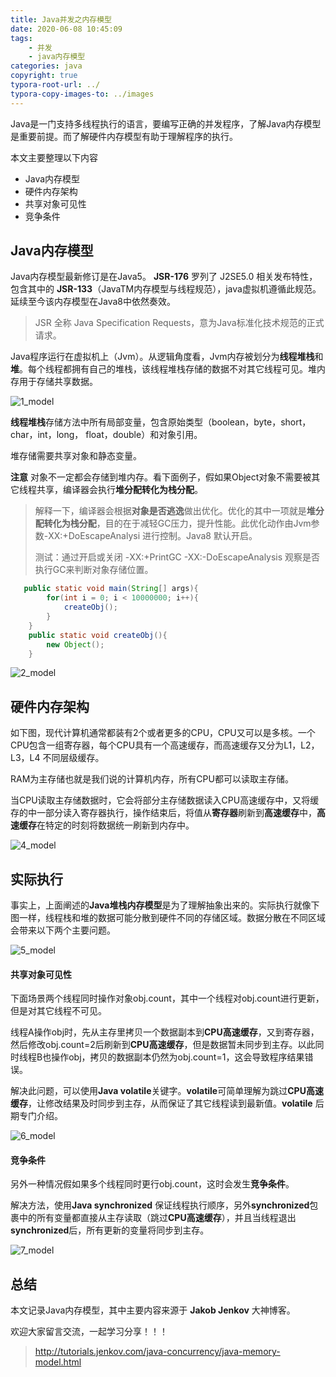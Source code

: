 ```yaml
---
title: Java并发之内存模型
date: 2020-06-08 10:45:09
tags:
	- 并发
	- java内存模型
categories: java
copyright: true
typora-root-url: ../
typora-copy-images-to: ../images
---
```


Java是一门支持多线程执行的语言，要编写正确的并发程序，了解Java内存模型是重要前提。而了解硬件内存模型有助于理解程序的执行。

本文主要整理以下内容

- Java内存模型
- 硬件内存架构
- 共享对象可见性
- 竞争条件

## Java内存模型

Java内存模型最新修订是在Java5。 **JSR-176** 罗列了 J2SE5.0 相关发布特性，包含其中的 **JSR-133**（JavaTM内存模型与线程规范），java虚拟机遵循此规范。延续至今该内存模型在Java8中依然奏效。

> JSR 全称 Java Specification Requests，意为Java标准化技术规范的正式请求。

Java程序运行在虚拟机上（Jvm）。从逻辑角度看，Jvm内存被划分为**线程堆栈**和**堆**。每个线程都拥有自己的堆栈，该线程堆栈存储的数据不对其它线程可见。堆内存用于存储共享数据。

![1_model](/images/1_model.png)

**线程堆栈**存储方法中所有局部变量，包含原始类型（boolean，byte，short，char，int，long， float，double）和对象引用。

堆存储需要共享对象和静态变量。

**注意** 对象不一定都会存储到堆内存。看下面例子，假如果Object对象不需要被其它线程共享，编译器会执行**堆分配转化为栈分配**。

> 解释一下，编译器会根据**对象是否逃逸**做出优化。优化的其中一项就是**堆分配转化为栈分配**，目的在于减轻GC压力，提升性能。此优化动作由Jvm参数-XX:+DoEscapeAnalysi 进行控制。Java8 默认开启。
>
> 测试：通过开启或关闭 -XX:+PrintGC -XX:-DoEscapeAnalysis 观察是否执行GC来判断对象存储位置。

```java
   public static void main(String[] args){
        for(int i = 0; i < 10000000; i++){
            createObj();
        }
    }
    public static void createObj(){
        new Object();
    }
```



![2_model](/images/2_model.png)

## 硬件内存架构

如下图，现代计算机通常都装有2个或者更多的CPU，CPU又可以是多核。一个CPU包含一组寄存器，每个CPU具有一个高速缓存，而高速缓存又分为L1，L2，L3，L4 不同层级缓存。

RAM为主存储也就是我们说的计算机内存，所有CPU都可以读取主存储。

当CPU读取主存储数据时，它会将部分主存储数据读入CPU高速缓存中，又将缓存的中一部分读入寄存器执行，操作结束后，将值从**寄存器**刷新到**高速缓存**中，**高速缓存**在特定的时刻将数据统一刷新到内存中。

![4_model](/images/4_model.png)



## 实际执行

事实上，上面阐述的**Java堆栈内存模型**是为了理解抽象出来的。实际执行就像下图一样，线程栈和堆的数据可能分散到硬件不同的存储区域。数据分散在不同区域会带来以下两个主要问题。

![5_model](/images/5_model.png)

#### 共享对象可见性

下面场景两个线程同时操作对象obj.count，其中一个线程对obj.count进行更新，但是对其它线程不可见。

线程A操作obj时，先从主存里拷贝一个数据副本到**CPU高速缓存**，又到寄存器，然后修改obj.count=2后刷新到**CPU高速缓存**，但是数据暂未同步到主存。以此同时线程B也操作obj，拷贝的数据副本仍然为obj.count=1，这会导致程序结果错误。

解决此问题，可以使用**Java volatile**关键字。**volatile**可简单理解为跳过**CPU高速缓存**，让修改结果及时同步到主存，从而保证了其它线程读到最新值。**volatile** 后期专门介绍。



![6_model](/images/6_model.png)

#### 竞争条件

另外一种情况假如果多个线程同时更行obj.count，这时会发生**竞争条件**。

解决方法，使用**Java synchronized** 保证线程执行顺序，另外**synchronized**包裹中的所有变量都直接从主存读取（跳过**CPU高速缓存**），并且当线程退出**synchronized**后，所有更新的变量将同步到主存。

![7_model](/images/7_model.png)

## 总结

本文记录Java内存模型，其中主要内容来源于 **Jakob Jenkov** 大神博客。

欢迎大家留言交流，一起学习分享！！！



> http://tutorials.jenkov.com/java-concurrency/java-memory-model.html